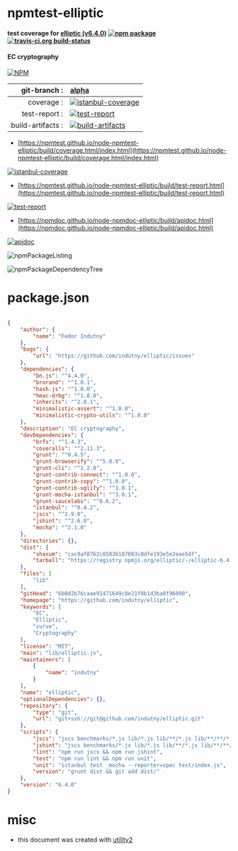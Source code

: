 # npmtest-elliptic

#### test coverage for  [elliptic (v6.4.0)](https://github.com/indutny/elliptic)  [![npm package](https://img.shields.io/npm/v/npmtest-elliptic.svg?style=flat-square)](https://www.npmjs.org/package/npmtest-elliptic) [![travis-ci.org build-status](https://api.travis-ci.org/npmtest/node-npmtest-elliptic.svg)](https://travis-ci.org/npmtest/node-npmtest-elliptic)

#### EC cryptography

[![NPM](https://nodei.co/npm/elliptic.png?downloads=true&downloadRank=true&stars=true)](https://www.npmjs.com/package/elliptic)

| git-branch : | [alpha](https://github.com/npmtest/node-npmtest-elliptic/tree/alpha)|
|--:|:--|
| coverage : | [![istanbul-coverage](https://npmtest.github.io/node-npmtest-elliptic/build/coverage.badge.svg)](https://npmtest.github.io/node-npmtest-elliptic/build/coverage.html/index.html)|
| test-report : | [![test-report](https://npmtest.github.io/node-npmtest-elliptic/build/test-report.badge.svg)](https://npmtest.github.io/node-npmtest-elliptic/build/test-report.html)|
| build-artifacts : | [![build-artifacts](https://npmtest.github.io/node-npmtest-elliptic/glyphicons_144_folder_open.png)](https://github.com/npmtest/node-npmtest-elliptic/tree/gh-pages/build)|

- [https://npmtest.github.io/node-npmtest-elliptic/build/coverage.html/index.html](https://npmtest.github.io/node-npmtest-elliptic/build/coverage.html/index.html)

[![istanbul-coverage](https://npmtest.github.io/node-npmtest-elliptic/build/screenCapture.buildCi.browser.%252Ftmp%252Fbuild%252Fcoverage.lib.html.png)](https://npmtest.github.io/node-npmtest-elliptic/build/coverage.html/index.html)

- [https://npmtest.github.io/node-npmtest-elliptic/build/test-report.html](https://npmtest.github.io/node-npmtest-elliptic/build/test-report.html)

[![test-report](https://npmtest.github.io/node-npmtest-elliptic/build/screenCapture.buildCi.browser.%252Ftmp%252Fbuild%252Ftest-report.html.png)](https://npmtest.github.io/node-npmtest-elliptic/build/test-report.html)

- [https://npmdoc.github.io/node-npmdoc-elliptic/build/apidoc.html](https://npmdoc.github.io/node-npmdoc-elliptic/build/apidoc.html)

[![apidoc](https://npmdoc.github.io/node-npmdoc-elliptic/build/screenCapture.buildCi.browser.%252Ftmp%252Fbuild%252Fapidoc.html.png)](https://npmdoc.github.io/node-npmdoc-elliptic/build/apidoc.html)

![npmPackageListing](https://npmtest.github.io/node-npmtest-elliptic/build/screenCapture.npmPackageListing.svg)

![npmPackageDependencyTree](https://npmtest.github.io/node-npmtest-elliptic/build/screenCapture.npmPackageDependencyTree.svg)



# package.json

```json

{
    "author": {
        "name": "Fedor Indutny"
    },
    "bugs": {
        "url": "https://github.com/indutny/elliptic/issues"
    },
    "dependencies": {
        "bn.js": "^4.4.0",
        "brorand": "^1.0.1",
        "hash.js": "^1.0.0",
        "hmac-drbg": "^1.0.0",
        "inherits": "^2.0.1",
        "minimalistic-assert": "^1.0.0",
        "minimalistic-crypto-utils": "^1.0.0"
    },
    "description": "EC cryptography",
    "devDependencies": {
        "brfs": "^1.4.3",
        "coveralls": "^2.11.3",
        "grunt": "^0.4.5",
        "grunt-browserify": "^5.0.0",
        "grunt-cli": "^1.2.0",
        "grunt-contrib-connect": "^1.0.0",
        "grunt-contrib-copy": "^1.0.0",
        "grunt-contrib-uglify": "^1.0.1",
        "grunt-mocha-istanbul": "^3.0.1",
        "grunt-saucelabs": "^8.6.2",
        "istanbul": "^0.4.2",
        "jscs": "^2.9.0",
        "jshint": "^2.6.0",
        "mocha": "^2.1.0"
    },
    "directories": {},
    "dist": {
        "shasum": "cac9af8762c85836187003c8dfe193e5e2eae5df",
        "tarball": "https://registry.npmjs.org/elliptic/-/elliptic-6.4.0.tgz"
    },
    "files": [
        "lib"
    ],
    "gitHead": "6b0d2b76caae91471649c8e21f0b1d3ba0f96090",
    "homepage": "https://github.com/indutny/elliptic",
    "keywords": [
        "EC",
        "Elliptic",
        "curve",
        "Cryptography"
    ],
    "license": "MIT",
    "main": "lib/elliptic.js",
    "maintainers": [
        {
            "name": "indutny"
        }
    ],
    "name": "elliptic",
    "optionalDependencies": {},
    "repository": {
        "type": "git",
        "url": "git+ssh://git@github.com/indutny/elliptic.git"
    },
    "scripts": {
        "jscs": "jscs benchmarks/*.js lib/*.js lib/**/*.js lib/**/**/*.js test/index.js",
        "jshint": "jscs benchmarks/*.js lib/*.js lib/**/*.js lib/**/**/*.js test/index.js",
        "lint": "npm run jscs && npm run jshint",
        "test": "npm run lint && npm run unit",
        "unit": "istanbul test _mocha --reporter=spec test/index.js",
        "version": "grunt dist && git add dist/"
    },
    "version": "6.4.0"
}
```



# misc
- this document was created with [utility2](https://github.com/kaizhu256/node-utility2)
